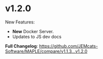 # v1.2.0

New Features:
- **New** Docker Server.
- Updates to JS dev docs

**Full Changelog**: https://github.com/JEMcats-Software/MAPLE/compare/v1.1.3...v1.2.0